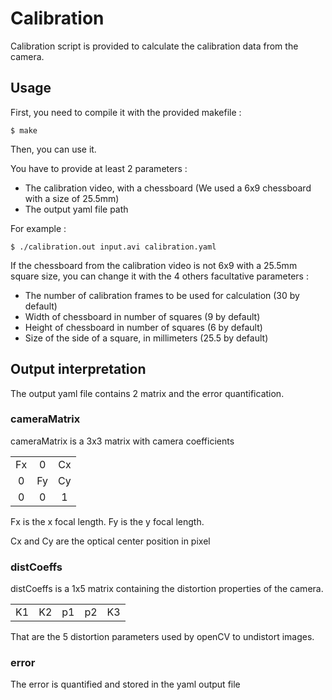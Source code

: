 # Calibration
Calibration script is provided to calculate the calibration data from the camera.

## Usage
First, you need to compile it with the provided makefile :

    $ make
Then, you can use it.

You have to provide at least 2 parameters :
* The calibration video, with a chessboard (We used a 6x9 chessboard with a size of 25.5mm)
* The output yaml file path

For example :

    $ ./calibration.out input.avi calibration.yaml

If the chessboard from the calibration video is not 6x9 with a 25.5mm square size, you can change it with the 4 others facultative parameters :
* The number of calibration frames to be used for calculation (30 by default)
* Width of chessboard in number of squares (9 by default)
* Height of chessboard in number of squares (6 by default)
* Size of the side of a square, in millimeters (25.5 by default)

## Output interpretation
The output yaml file contains 2 matrix and the error quantification.

### cameraMatrix
cameraMatrix is a 3x3 matrix with camera coefficients

|     |     |     |
|:---:|:---:|:---:|
|  Fx |  0  | Cx  |
|  0  |  Fy | Cy  |
|  0  |  0  | 1   |

Fx is the x focal length. Fy is the y focal length.

Cx and Cy are the optical center position in pixel

### distCoeffs
distCoeffs is a 1x5 matrix containing the distortion properties of the camera.

|     |     |     |     |     |
|:---:|:---:|:---:|:---:|:---:|
| K1  | K2  | p1  | p2  | K3  |

That are the 5 distortion parameters used by openCV to undistort images.

### error
The error is quantified and stored in the yaml output file
